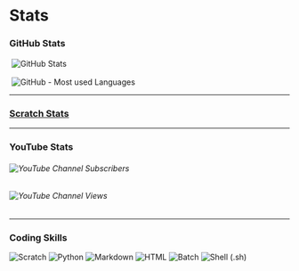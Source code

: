 # Stats
### GitHub Stats
<p>&nbsp;<img align="center" src="https://github-readme-stats.vercel.app/api?username=Noahscratch493&show_icons=true&theme=dark&locale=en" alt="GitHub Stats" /></p>
<p>&nbsp;<img align="center" src="https://github-readme-stats.vercel.app/api/top-langs/?username=noahscratch493&theme=vue-dark&show_icons=true&hide_border=true&layout=compact" alt="GitHub - Most used Languages" /></p>

---

### [Scratch Stats](https://scratchstats.pages.dev/?user=Noahscratch493)

---

### YouTube Stats 
###### ![YouTube Channel Subscribers](https://img.shields.io/youtube/channel/subscribers/UCSN4-8b7bo3_bz_XRS9ZdBQ)
###### ![YouTube Channel Views](https://img.shields.io/youtube/channel/views/UCSN4-8b7bo3_bz_XRS9ZdBQ)

---

### Coding Skills
![Scratch](https://img.shields.io/badge/Scratch-Master-orange)
![Python](https://img.shields.io/badge/Python-Beginner-blue)
![Markdown](https://img.shields.io/badge/Markdown-Good-darkgreen)
![HTML](https://img.shields.io/badge/HTML-Barely-darkred)
![Batch](https://img.shields.io/badge/Batch-Barely-darkred)
![Shell (.sh)](https://img.shields.io/badge/Shell%20(.sh)-Barely-darkred)
